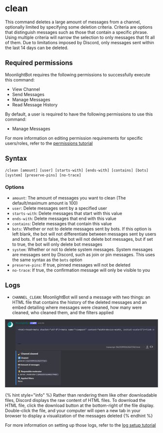 # clean

This command deletes a large amount of messages from a channel, optionally limited by specifying some deletion criteria. Criteria are options that distinguish messages such as those that contain a specific phrase. Using multiple criteria will narrow the selection to only messages that fit all of them. Due to limitations imposed by Discord, only messages sent within the last 14 days can be deleted.

## Required permissions

MoonlightBot requires the following permissions to successfully execute this command:

* View Channel
* Send Messages
* Manage Messages
* Read Message History

By default, a user is required to have the following permissions to use this command:

* Manage Messages

For more information on editing permission requirements for specific users/roles, refer to the [permissions tutorial](/start-up/permission-tutorial.md)

## Syntax

```text
/clean [amount] [user] [starts-with] [ends-with] [contains] [bots] [system] [preserve-pins] [no-trace]
```

### Options

* `amount`: The amount of messages you want to clean (The default/maximum amount is 100)
* `user`: Delete messages sent by a specified user
* `starts-with`: Delete messages that start with this value
* `ends-with`: Delete messages that end with this value
* `contains`: Delete messages that contain this value
* `bots`: Whether or not to delete messages sent by bots. If this option is left blank, the bot will not differentiate between messages sent by users and bots. If set to false, the bot will not delete bot messages, but if set to true, the bot will only delete bot messages
* `system`: Whether or not to delete system messages. System messages are messages sent by Discord, such as join or pin messages. This uses the same syntax as the `bots` option
* `preserve-pins`: If true, pinned messages will not be deleted
* `no-trace`: If true, the confirmation message will only be visible to you

## Logs

* `CHANNEL_CLEAN`: MoonlightBot will send a message with two things: an HTML file that contains the history of the deleted messages and an embed detailing where messages were cleaned, how many were cleaned, who cleaned them, and the filters applied

![An example of logs sent by the bot after a clean command execution](/.gitbook/assets/CleanLogs.png "Clean Logs")

{% hint style="info" %}
Rather than rendering them like other downloadable files, Discord displays the raw content of HTML files. To download the HTML file, click the download button at the bottom-right of the file display. Double-click the file, and your computer will open a new tab in your browser to display a visualization of the messages deleted
{% endhint %}

For more information on setting up those logs, refer to the [log setup tutorial](/README.md#logging)
